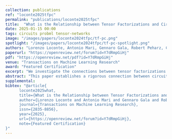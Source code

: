 ```yaml
---
collection: publications
ref: "loconte2025tfpc"
permalink: "publications/loconte2025tfpc"
title:  "What is the Relationship between Tensor Factorizations and Circuits (and How Can We Exploit it)?"
date: 2025-01-15 00:00
tags: circuits probml tensor-networks
image: "/images/papers/loconte2024tfpc/tf-pc.png"
spotlight: "/images/papers/loconte2024tfpc/tf-pc-spotlight.png"
authors: "Lorenzo Loconte, Antonio Mari, Gennaro Gala, Robert Peharz, Cassio de Campos, Erik Quaeghebeur, Gennaro Vessio, Antonio Vergari"
paperurl: "https://openreview.net/forum?id=Y7dRmpGiHj"
pdf: "https://openreview.net/pdf?id=Y7dRmpGiHj"
venue: "Transactions on Machine Learning Research"
award: "Featured Certification"
excerpt: "We investigate the connections between tensor factorizations and circuits: how the literature of the former can benefit from the theory about the latter, and how we can scale the latter with the former."
abstract: "This paper establishes a rigorous connection between circuit representations and tensor factorizations, two seemingly distinct yet fundamentally related areas. By connecting these fields, we highlight a series of opportunities that can benefit both communities. Our work generalizes popular tensor factorizations within the circuit language, and unifies various circuit learning algorithms under a single, generalized hierarchical factorization framework. Specifically, we introduce a modular 'Lego block' approach to build tensorized circuit architectures. This, in turn, allows us to systematically construct and explore various circuit and tensor factorization models while maintaining tractability. This connection not only clarifies similarities and differences in existing models, but also enables the development of a comprehensive pipeline for building and optimizing new circuit/tensor factorization architectures. We show the effectiveness of our framework through extensive empirical evaluations, and highlight new research opportunities for tensor factorizations in probabilistic modeling."
supplemental: 
bibtex: "@article{
      loconte2025what,
      title={What is the Relationship between Tensor Factorizations and Circuits (and How Can We Exploit it)?}, 
      author={Lorenzo Loconte and Antonio Mari and Gennaro Gala and Robert Peharz and Cassio de Campos and Erik Quaeghebeur and Gennaro Vessio and Antonio Vergari},
      journal={Transactions on Machine Learning Research},      
      issn={2835-8856},
      year={2025},
      url={https://openreview.net/forum?id=Y7dRmpGiHj}, 
      note={Featured Certification}
}"
---
```

